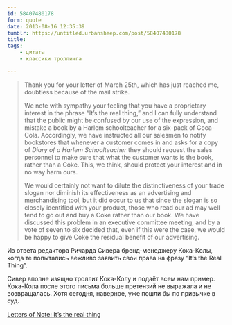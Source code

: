```yaml
---
id: 58407480178
form: quote
date: 2013-08-16 12:35:39
tumblr: https://untitled.urbansheep.com/post/58407480178
title: 
tags:
    - цитаты
    - классики троллинга

---
```


<blockquote>
<p>Thank you for your letter of March 25th, which has just reached me, doubtless because of the mail strike.</p>

<p>We note with sympathy your feeling that you have a proprietary interest in the phrase “It’s the real thing,” and I can fully understand that the public might be confused by our use of the expression, and mistake a book by a Harlem schoolteacher for a six-pack of Coca-Cola. Accordingly, we have instructed all our salesmen to notify bookstores that whenever a customer comes in and asks for a copy of <em>Diary of a Harlem Schoolteacher</em> they should request the sales personnel to make sure that what the customer wants is the book, rather than a Coke. This, we think, should protect your interest and in no way harm ours.</p>

<p>We would certainly not want to dilute the distinctiveness of your trade slogan nor diminish its effectiveness as an advertising and merchandising tool, but it did occur to us that since the slogan is so closely identified with your product, those who read our ad may well tend to go out and buy a Coke rather than our book. We have discussed this problem in an executive committee meeting, and by a vote of seven to six decided that, even if this were the case, we would be happy to give Coke the residual benefit of our advertising.</p>
</blockquote>

<p>Из ответа редактора Ричарда Сивера бренд-менеджеру Кока-Колы, когда те попытались вежливо заявить свои права на фразу “It’s the Real Thing”.</p>

<p>Сивер вполне изящно троллит Кока-Колу и подаёт всем нам пример. Кока-Кола после этого письма больше претензий не выражала и не возвращалась. Хотя сегодня, наверное, уже пошли бы по привычке в суд.</p>

<p><a href="http://www.lettersofnote.com/2013/07/its-real-thing.html?m=1">Letters of Note: It’s the real thing</a></p>
